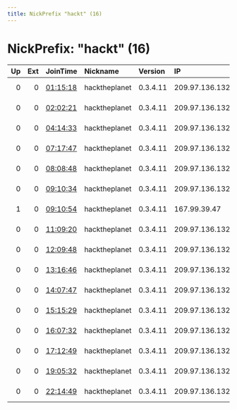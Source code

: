 ```yaml
---
title: NickPrefix "hackt" (16)
---
```


# NickPrefix: "hackt" (16)

|   Up |   Ext | JoinTime                                                                                            | Nickname      | Version   | IP             | AS                | CC   |   ORp |   Dirp | OS    | Contact   |   eFamMembers |
|-----:|------:|:----------------------------------------------------------------------------------------------------|:--------------|:----------|:---------------|:------------------|:-----|------:|-------:|:------|:----------|--------------:|
|    0 |     0 | [01:15:18](https://metrics.torproject.org/rs.html#details/3C4B245F1D7799526409F98DC0E190C9B39067A7) | hacktheplanet | 0.3.4.11  | 209.97.136.132 | DigitalOcean, LLC | gb   |  9001 |      0 | Linux | None      |             1 |
|    0 |     0 | [02:02:21](https://metrics.torproject.org/rs.html#details/32FEEC6713DD820C0FFD70386E7C1D049D909073) | hacktheplanet | 0.3.4.11  | 209.97.136.132 | DigitalOcean, LLC | gb   |  9001 |      0 | Linux | None      |             1 |
|    0 |     0 | [04:14:33](https://metrics.torproject.org/rs.html#details/2B826AAE6C950174BC80BA6E49C53A1AB468A48B) | hacktheplanet | 0.3.4.11  | 209.97.136.132 | DigitalOcean, LLC | gb   |  9001 |      0 | Linux | None      |             1 |
|    0 |     0 | [07:17:47](https://metrics.torproject.org/rs.html#details/105D870AC3F9B466AC867CB5C5C2F161D46F6D25) | hacktheplanet | 0.3.4.11  | 209.97.136.132 | DigitalOcean, LLC | gb   |  9001 |      0 | Linux | None      |             1 |
|    0 |     0 | [08:08:48](https://metrics.torproject.org/rs.html#details/A5703788B5F144F78B9B19131576D19B8819A4A9) | hacktheplanet | 0.3.4.11  | 209.97.136.132 | DigitalOcean, LLC | gb   |  9001 |      0 | Linux | None      |             1 |
|    0 |     0 | [09:10:34](https://metrics.torproject.org/rs.html#details/53577D245F357959AACC55B0A04BFDAD51EA8C9F) | hacktheplanet | 0.3.4.11  | 209.97.136.132 | DigitalOcean, LLC | gb   |  9001 |      0 | Linux | None      |             1 |
|    1 |     0 | [09:10:54](https://metrics.torproject.org/rs.html#details/B5DCB8947C8494C4F2B9771D918F2E7CFD6A10EF) | hacktheplanet | 0.3.4.11  | 167.99.39.47   | DigitalOcean, LLC | nl   |  9001 |      0 | Linux | None      |             1 |
|    0 |     0 | [11:09:20](https://metrics.torproject.org/rs.html#details/12DD3F3697AD85A5EBA8F0C7B0854613F6DB355D) | hacktheplanet | 0.3.4.11  | 209.97.136.132 | DigitalOcean, LLC | gb   |  9001 |      0 | Linux | None      |             1 |
|    0 |     0 | [12:09:48](https://metrics.torproject.org/rs.html#details/E9549C4EDF269488C909C899C937A1F589F9864D) | hacktheplanet | 0.3.4.11  | 209.97.136.132 | DigitalOcean, LLC | gb   |  9001 |      0 | Linux | None      |             1 |
|    0 |     0 | [13:16:46](https://metrics.torproject.org/rs.html#details/418FA61D41E0A33765039B78D2D9BB96A60434E0) | hacktheplanet | 0.3.4.11  | 209.97.136.132 | DigitalOcean, LLC | gb   |  9001 |      0 | Linux | None      |             1 |
|    0 |     0 | [14:07:47](https://metrics.torproject.org/rs.html#details/ADE88CEF86BEAD3CBAE52EE8000316A790D76EB7) | hacktheplanet | 0.3.4.11  | 209.97.136.132 | DigitalOcean, LLC | gb   |  9001 |      0 | Linux | None      |             1 |
|    0 |     0 | [15:15:29](https://metrics.torproject.org/rs.html#details/0CBCD86039383C9FC2DB6037DD106935B3C49D8D) | hacktheplanet | 0.3.4.11  | 209.97.136.132 | DigitalOcean, LLC | gb   |  9001 |      0 | Linux | None      |             1 |
|    0 |     0 | [16:07:32](https://metrics.torproject.org/rs.html#details/6C4AAF2F07E1FB8D8C2D9685FE624E1946743AE3) | hacktheplanet | 0.3.4.11  | 209.97.136.132 | DigitalOcean, LLC | gb   |  9001 |      0 | Linux | None      |             1 |
|    0 |     0 | [17:12:49](https://metrics.torproject.org/rs.html#details/087818961F37D5A34DE3035B2A4CB32542DF55F3) | hacktheplanet | 0.3.4.11  | 209.97.136.132 | DigitalOcean, LLC | gb   |  9001 |      0 | Linux | None      |             1 |
|    0 |     0 | [19:05:32](https://metrics.torproject.org/rs.html#details/E65345FB0276C35757B8BA51D3DF591A01D46BFB) | hacktheplanet | 0.3.4.11  | 209.97.136.132 | DigitalOcean, LLC | gb   |  9001 |      0 | Linux | None      |             1 |
|    0 |     0 | [22:14:49](https://metrics.torproject.org/rs.html#details/35017A383F7D1DAF81E1E4E657AD961B1DABE61F) | hacktheplanet | 0.3.4.11  | 209.97.136.132 | DigitalOcean, LLC | gb   |  9001 |      0 | Linux | None      |             1 |

